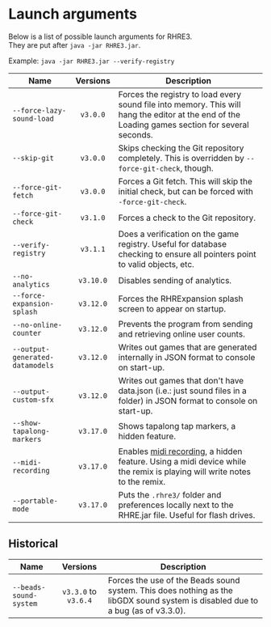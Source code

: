 # Launch arguments

Below is a list of possible launch arguments for RHRE3.<br>
They are put after `java -jar RHRE3.jar`.

Example: `java -jar RHRE3.jar --verify-registry`

| Name | Versions | Description |
|------|:-------------:|-------------|
|  `--force-lazy-sound-load` | `v3.0.0` | Forces the registry to load every sound file into memory. This will hang the editor at the end of the Loading games section for several seconds. |
| `--skip-git` | `v3.0.0` | Skips checking the Git repository completely. This is overridden by `--force-git-check`, though. |
| `--force-git-fetch` | `v3.0.0` | Forces a Git fetch. This will skip the initial check, but can be forced with `-force-git-check`. |
| `--force-git-check` | `v3.1.0` | Forces a check to the Git repository. |
| `--verify-registry` | `v3.1.1` | Does a verification on the game registry. Useful for database checking to ensure all pointers point to valid objects, etc. |
| `--no-analytics` | `v3.10.0` | Disables sending of analytics. |
| `--force-expansion-splash` | `v3.12.0` | Forces the RHRExpansion splash screen to appear on startup. |
| `--no-online-counter` | `v3.12.0` | Prevents the program from sending and retrieving online user counts. |
| `--output-generated-datamodels` | `v3.12.0` | Writes out games that are generated internally in JSON format to console on start-up. |
| `--output-custom-sfx` | `v3.12.0` | Writes out games that don't have data.json (i.e.: just sound files in a folder) in JSON format to console on start-up. |
| `--show-tapalong-markers` | `v3.17.0` | Shows tapalong tap markers, a hidden feature. |
| `--midi-recording` | `v3.17.0` | Enables [midi recording](Midi-capabilities.md), a hidden feature. Using a midi device while the remix is playing will write notes to the remix. |
| `--portable-mode` | `v3.17.0` | Puts the `.rhre3/` folder and preferences locally next to the RHRE.jar file. Useful for flash drives. |

## Historical

| Name | Versions | Description |
|------|:-------------:|-------------|
| `--beads-sound-system` | `v3.3.0` to `v3.6.4` | Forces the use of the Beads sound system. This does nothing as the libGDX sound system is disabled due to a bug (as of v3.3.0). |
